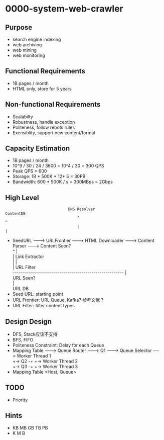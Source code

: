 # 0000-system-web-crawler

## Purpose
- search engine indexing
- web archiving
- web mining
- web monitoring

## Functional Requirements
- 1B pages / month
- HTML only, store for 5 years

## Non-functional Requirements
- Scalabilty
- Robustness, handle exception
- Politeness, follow rebots rules
- Exensiblity, support new content/format

## Capacity Estimation
- 1B pages / month
- 10^9 / 30 / 24 / 3600 = 10^4 / 30 = 300 QPS
- Peak QPS = 600
- Storage: 1B * 500K * 12* 5 = 30PB
- Bandwidth: 600 * 500K / s = 300MBps = 2Gbps

## High Level
								DNS Resolver							ContentDB  
									^										^  
                                    |										|  
- SeedURL ---> URLFrontier ---> HTML Downloader ---> Content Parser ---> Content Seen?  
					^														|  
					|												Link Extractor  
					|														|  
					|													URL Filter  
					------------------------------------------------------- |  
																		URL Seen?  
																			|  
																		URL DB  
- Seed URL: starting point
- URL Frontier: URL Queue, Kafka? 参考文献？
- URL Filter: filter content types

## Design Design
- DFS, Stack应该不支持
- BFS, FIFO
- Politeness Constraint: Delay for each Queue
- Mapping Table ---> Queue Router ---> Q1 ---> Queue Selector ---> Worker Thread 1  
                                   +-> Q2 -+                   +-> Worker Thread 2   
								   +-> Q3 -+                   +-> Worker Thread 3  
- Mapping Table <Host, Queue>


## TODO
- Priority

## Hints
-	KB	MB	GB	TB	PB
-	K	M	B
